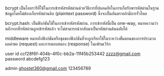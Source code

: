 bcrypt เป็นไลบรารีที่ใช้ในการเข้ารหัสรหัสผ่านด้วยวิธีการที่ปลอดภัยในการเก็บรักษารหัสผ่านในฐานข้อมูลโดยไม่ต้องเก็บรหัสผ่านดิบ (plaintext password) ซึ่งจะเป็นอันตรายถ้ามีการรั่วไหล

bcrypt.hash: เป็นฟังก์ชันใช้ในการเข้ารหัสรหัสผ่าน. การเข้ารหัสนี้เป็น one-way, หมายความว่าหลังจากที่รหัสผ่านถูกเข้ารหัสแล้ว จะไม่สามารถนำกลับมาเป็นรหัสผ่านต้นฉบับได้

middleware หมายถึงฟังก์ชันหรือชุดของฟังก์ชันที่จะถูกเรียกใช้ในระหว่างขั้นตอนของการประมวลผลคำขอ (request) และการตอบสนอง (response) ในเฟรมเวิร์ก


user
id ccf28f6f-404b-4f0c-bb2a-11f45b253442
zzzz@gmail.com
password abcdefg123

admin
ghostet360@gmail.com
123456789